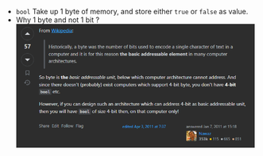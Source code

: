 - ``bool``
  Take up 1 byte of memory, and store either ``true`` or ``false`` as value.
- Why 1 byte and not 1 bit ? 
  ![image.png](../assets/image_1688888379719_0.png)